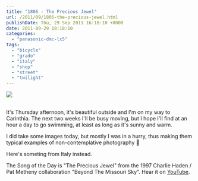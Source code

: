 ```yaml
---
title: "1806 - The Precious Jewel"
url: /2011/09/1806-the-precious-jewel.html
publishDate: Thu, 29 Sep 2011 16:18:10 +0000
date: 2011-09-29 18:18:10
categories: 
  - "panasonic-dmc-lx5"
tags: 
  - "bicycle"
  - "grado"
  - "italy"
  - "shop"
  - "street"
  - "twilight"
---
```

<div class="container">
<div class="center"><a target="_blank" href="https://d25zfm9zpd7gm5.cloudfront.net/1200x1200/2011/20110914_191727_ps.jpg"><img src="https://d25zfm9zpd7gm5.cloudfront.net/0600x0600/2011/20110914_191727_ps.jpg" /></a></div>
</div>
<br />

It's Thursday afternoon, it's beautiful outside and I'm on my way to Carinthia. The next two weeks I'll be busy moving, but I hope I'll find at an hour a day to go swimming, at least as long as it's sunny and warm.

 I did take some images today, but mostly I was in a hurry, thus making them typical examples of non-contemplative photography 🙂

Here's someting from Italy instead.

The Song of the Day is "The Precious Jewel" from the 1997 Charlie Haden / Pat Metheny collaboration "Beyond The Missouri Sky". Hear it on <a href="http://www.youtube.com/watch?v=ExxTAAsuk7s" target="_blank">YouTube</a>.
